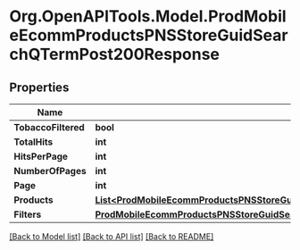 # Org.OpenAPITools.Model.ProdMobileEcommProductsPNSStoreGuidSearchQTermPost200Response

## Properties

Name | Type | Description | Notes
------------ | ------------- | ------------- | -------------
**TobaccoFiltered** | **bool** |  | [optional] 
**TotalHits** | **int** |  | [optional] 
**HitsPerPage** | **int** |  | [optional] 
**NumberOfPages** | **int** |  | [optional] 
**Page** | **int** |  | [optional] 
**Products** | [**List&lt;ProdMobileEcommProductsPNSStoreGuidSearchQTermPost200ResponseProductsInner&gt;**](ProdMobileEcommProductsPNSStoreGuidSearchQTermPost200ResponseProductsInner.md) |  | [optional] 
**Filters** | [**ProdMobileEcommProductsPNSStoreGuidSearchQTermPost200ResponseFilters**](ProdMobileEcommProductsPNSStoreGuidSearchQTermPost200ResponseFilters.md) |  | [optional] 

[[Back to Model list]](../README.md#documentation-for-models) [[Back to API list]](../README.md#documentation-for-api-endpoints) [[Back to README]](../README.md)

